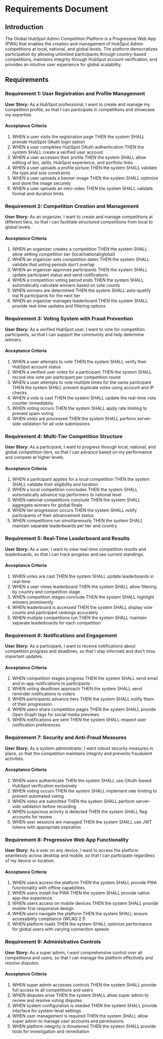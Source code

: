 # Requirements Document

## Introduction

The Global HubSpot Admin Competition Platform is a Progressive Web App (PWA) that enables the creation and management of HubSpot Admin competitions at local, national, and global levels. The platform democratizes participation by allowing unlimited participants through country-based competitions, maintains integrity through HubSpot account verification, and provides an intuitive user experience for global scalability.

## Requirements

### Requirement 1: User Registration and Profile Management

**User Story:** As a HubSpot professional, I want to create and manage my competition profile, so that I can participate in competitions and showcase my expertise.

#### Acceptance Criteria

1. WHEN a user visits the registration page THEN the system SHALL provide HubSpot OAuth login option
2. WHEN a user completes HubSpot OAuth authentication THEN the system SHALL create a verified user account
3. WHEN a user accesses their profile THEN the system SHALL allow editing of bio, skills, HubSpot experience, and portfolio links
4. WHEN a user uploads a profile picture THEN the system SHALL validate file type and size constraints
5. WHEN a user uploads a banner image THEN the system SHALL optimize and store the image securely
6. WHEN a user uploads an intro video THEN the system SHALL validate format and duration limits

### Requirement 2: Competition Creation and Management

**User Story:** As an organizer, I want to create and manage competitions at different tiers, so that I can facilitate structured competitions from local to global levels.

#### Acceptance Criteria

1. WHEN an organizer creates a competition THEN the system SHALL allow setting competition tier (local/national/global)
2. WHEN an organizer sets competition dates THEN the system SHALL validate that voting periods don't overlap
3. WHEN an organizer approves participants THEN the system SHALL update participant status and send notifications
4. WHEN a competition voting period ends THEN the system SHALL automatically calculate winners based on vote counts
5. WHEN winners are determined THEN the system SHALL auto-qualify top N participants for the next tier
6. WHEN an organizer manages leaderboard THEN the system SHALL provide real-time updates and filtering options

### Requirement 3: Voting System with Fraud Prevention

**User Story:** As a verified HubSpot user, I want to vote for competition participants, so that I can support the community and help determine winners.

#### Acceptance Criteria

1. WHEN a user attempts to vote THEN the system SHALL verify their HubSpot account status
2. WHEN a verified user votes for a participant THEN the system SHALL record one vote per participant per competition round
3. WHEN a user attempts to vote multiple times for the same participant THEN the system SHALL prevent duplicate votes using account and IP checks
4. WHEN a vote is cast THEN the system SHALL update the real-time vote counter immediately
5. WHEN voting occurs THEN the system SHALL apply rate limiting to prevent spam voting
6. WHEN votes are processed THEN the system SHALL perform server-side validation for all vote submissions

### Requirement 4: Multi-Tier Competition Structure

**User Story:** As a participant, I want to progress through local, national, and global competition tiers, so that I can advance based on my performance and compete at higher levels.

#### Acceptance Criteria

1. WHEN a participant applies for a local competition THEN the system SHALL validate their eligibility and location
2. WHEN a local competition concludes THEN the system SHALL automatically advance top performers to national level
3. WHEN national competitions conclude THEN the system SHALL aggregate winners for global finale
4. WHEN tier progression occurs THEN the system SHALL notify participants of their advancement status
5. WHEN competitions run simultaneously THEN the system SHALL maintain separate leaderboards per tier and country

### Requirement 5: Real-Time Leaderboard and Results

**User Story:** As a user, I want to view real-time competition results and leaderboards, so that I can track progress and see current standings.

#### Acceptance Criteria

1. WHEN votes are cast THEN the system SHALL update leaderboards in real-time
2. WHEN a user views leaderboard THEN the system SHALL allow filtering by country and competition stage
3. WHEN competition stages conclude THEN the system SHALL highlight winners prominently
4. WHEN leaderboard is accessed THEN the system SHALL display vote counts and participant rankings accurately
5. WHEN multiple competitions run THEN the system SHALL maintain separate leaderboards for each competition

### Requirement 6: Notifications and Engagement

**User Story:** As a participant, I want to receive notifications about competition progress and deadlines, so that I stay informed and don't miss important updates.

#### Acceptance Criteria

1. WHEN competition stages progress THEN the system SHALL send email and in-app notifications to participants
2. WHEN voting deadlines approach THEN the system SHALL send reminder notifications to voters
3. WHEN participants advance tiers THEN the system SHALL notify them of their progression
4. WHEN users share competition pages THEN the system SHALL provide Open Graph tags for social media previews
5. WHEN notifications are sent THEN the system SHALL respect user notification preferences

### Requirement 7: Security and Anti-Fraud Measures

**User Story:** As a system administrator, I want robust security measures in place, so that the competition maintains integrity and prevents fraudulent activities.

#### Acceptance Criteria

1. WHEN users authenticate THEN the system SHALL use OAuth-based HubSpot verification exclusively
2. WHEN voting occurs THEN the system SHALL implement rate limiting to prevent automated voting
3. WHEN votes are submitted THEN the system SHALL perform server-side validation before recording
4. WHEN suspicious activity is detected THEN the system SHALL flag accounts for review
5. WHEN user sessions are managed THEN the system SHALL use JWT tokens with appropriate expiration

### Requirement 8: Progressive Web App Functionality

**User Story:** As a user on any device, I want to access the platform seamlessly across desktop and mobile, so that I can participate regardless of my device or location.

#### Acceptance Criteria

1. WHEN users access the platform THEN the system SHALL provide PWA functionality with offline capabilities
2. WHEN users install the PWA THEN the system SHALL provide native app-like experience
3. WHEN users access on mobile devices THEN the system SHALL provide mobile-first responsive design
4. WHEN users navigate the platform THEN the system SHALL ensure accessibility compliance (WCAG 2.1)
5. WHEN platform loads THEN the system SHALL optimize performance for global users with varying connection speeds

### Requirement 9: Administrative Controls

**User Story:** As a super admin, I want comprehensive control over all competitions and users, so that I can manage the platform effectively and resolve disputes.

#### Acceptance Criteria

1. WHEN super admin accesses controls THEN the system SHALL provide full access to all competitions and users
2. WHEN disputes arise THEN the system SHALL allow super admin to review and resolve voting disputes
3. WHEN system configuration is needed THEN the system SHALL provide interface for system-level settings
4. WHEN user management is required THEN the system SHALL allow super admin to manage user accounts and permissions
5. WHEN platform integrity is threatened THEN the system SHALL provide tools for investigation and remediation
